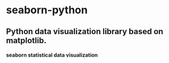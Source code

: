 # seaborn-python
## Python data visualization library based on matplotlib.  
#### seaborn statistical data visualization
   
    
    
    
